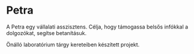 # Petra
A Petra egy vállalati asszisztens. Célja, hogy támogassa belsős infókkal a dolgozókat, segítse betanításuk.

Önálló laboratórium tárgy kereteiben készített projekt. 
